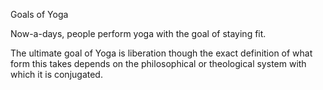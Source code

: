 Goals of Yoga

Now-a-days, people perform yoga with the goal of staying fit.

The ultimate goal of Yoga is liberation though the exact definition
of what form this takes depends on the philosophical or theological
system with which it is conjugated.

